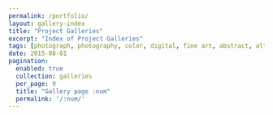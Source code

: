 ```yaml
---
permalink: /portfolio/
layout: gallery-index
title: "Project Galleries"
excerpt: "Index of Project Galleries"
tags: [photograph, photography, color, digital, fine art, abstract, alternative processes]
date: 2015-08-01
pagination:
  enabled: true
  collection: galleries
  per_page: 9
  title: "Gallery page :num"
  permalink: '/:num/'
---
```

